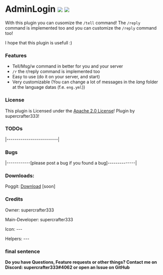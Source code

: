 # AdminLogin   [![](https://poggit.pmmp.io/shield.state/CustomTell)](https://poggit.pmmp.io/p/CustomTell) <a href="https://poggit.pmmp.io/p/CustomTell"><img src="https://poggit.pmmp.io/shield.dl.total/CustomTell"></a>

With this plugin you can cusomize the `/tell` command! The `/reply` command is implemented too and you can customize the `/reply` command too!

I hope that this plugin is usefull :)

### Features
- Tell/Msg/w command in better for you and your server
- `/r` the r/reply command is implemented too
- Easy to use (do it on your server, and start)
- Very customizable (You can change a lot of messages in the *lang* folder at the language datas (f.e. `eng.yml`))

### License
This plugin is Licensed under the [Apache 2.0 License](/LICENSE)! Plugin by supercrafter333!

### TODOs
|--------------------------|

### Bugs
|------------[please post a bug if you found a bug]--------------|

### Downloads:
Poggit: <a href="https://poggit.pmmp.io/p/CustomTell">Download</a> [soon]

### Credits
Owner: supercrafter333

Main-Developer: supercrafter333

Icon: ---

Helpers: ---

### final sentence
**Do you have Questions, Feature requests or other things? Contact me on Discord: supercrafter333#4062  or  open an Issue on GitHub**